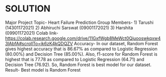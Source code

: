 # SOLUTION
Major Project
Topic- Heart Failure Prediction
Group Members- 1) Tarushi (14301172021)
               2) Abhiruchi Sarswat (09001172021)
               3) Harshita (09901172021)
Colab link- https://colab.research.google.com/drive/11GxfWgb8MeWct0Qjuooswkqxw43lAbfA#scrollTo=ik6zK4kQDQZV
Accuracy- In our dataset, Random Forest gives highest accuracy that is 86.67% as compared to Logistic Regression (80.00%) and Decision Tree (85.00%). Also, f1-score for Random Forest is highest that is 77.78 as compared to Logistic Regression (64.71) and Decision Tree (76.92). So, Random Forest is best model for our dataset.
Result- Best model is Random Forest 
